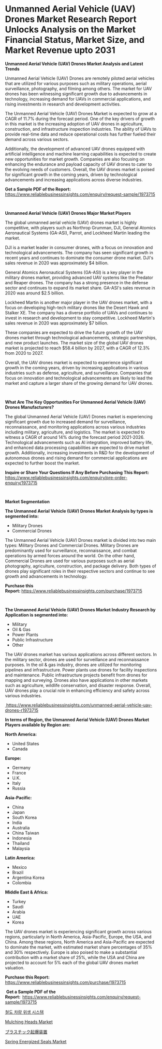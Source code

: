<p><h1>Unmanned Aerial Vehicle (UAV) Drones Market Research Report Unlocks Analysis on the Market Financial Status, Market Size, and Market Revenue upto 2031</h1></p><p><strong>Unmanned Aerial Vehicle (UAV) Drones Market Analysis and Latest Trends</strong></p>
<p><p>Unmanned Aerial Vehicle (UAV) Drones are remotely piloted aerial vehicles that are utilized for various purposes such as military operations, aerial surveillance, photography, and filming among others. The market for UAV drones has been witnessing significant growth due to advancements in technology, increasing demand for UAVs in commercial applications, and rising investments in research and development activities.</p><p>The Unmanned Aerial Vehicle (UAV) Drones Market is expected to grow at a CAGR of 11.7% during the forecast period. One of the key drivers of growth in this market is the increasing adoption of UAV drones in agriculture, construction, and infrastructure inspection industries. The ability of UAVs to provide real-time data and reduce operational costs has further fueled their demand across various sectors.</p><p>Additionally, the development of advanced UAV drones equipped with artificial intelligence and machine learning capabilities is expected to create new opportunities for market growth. Companies are also focusing on enhancing the endurance and payload capacity of UAV drones to cater to the evolving needs of customers. Overall, the UAV drones market is poised for significant growth in the coming years, driven by technological advancements and increasing applications across diverse industries.</p></p>
<p><strong>Get a Sample PDF of the Report:&nbsp;</strong> <a href="https://www.reliablebusinessinsights.com/enquiry/request-sample/1973715">https://www.reliablebusinessinsights.com/enquiry/request-sample/1973715</a></p>
<p>&nbsp;</p>
<p><strong>Unmanned Aerial Vehicle (UAV) Drones Major Market Players</strong></p>
<p><p>The global unmanned aerial vehicle (UAV) drones market is highly competitive, with players such as Northrop Grumman, DJI, General Atomics Aeronautical Systems (GA-ASI), Parrot, and Lockheed Martin leading the market.</p><p>DJI is a market leader in consumer drones, with a focus on innovation and technological advancements. The company has seen significant growth in recent years and continues to dominate the consumer drone market. DJI's sales revenue in 2020 was approximately $4 billion.</p><p>General Atomics Aeronautical Systems (GA-ASI) is a key player in the military drones market, providing advanced UAV systems like the Predator and Reaper drones. The company has a strong presence in the defense sector and continues to expand its market share. GA-ASI's sales revenue in 2020 was around $2.5 billion.</p><p>Lockheed Martin is another major player in the UAV drones market, with a focus on developing high-tech military drones like the Desert Hawk and Stalker XE. The company has a diverse portfolio of UAVs and continues to invest in research and development to stay competitive. Lockheed Martin's sales revenue in 2020 was approximately $7 billion.</p><p>These companies are expected to drive the future growth of the UAV drones market through technological advancements, strategic partnerships, and new product launches. The market size of the global UAV drones market is projected to reach $58.4 billion by 2027, with a CAGR of 12.3% from 2020 to 2027.</p><p>Overall, the UAV drones market is expected to experience significant growth in the coming years, driven by increasing applications in various industries such as defense, agriculture, and surveillance. Companies that focus on innovation and technological advancements are likely to lead the market and capture a larger share of the growing demand for UAV drones.</p></p>
<p>&nbsp;</p>
<p><strong>What Are The Key Opportunities For Unmanned Aerial Vehicle (UAV) Drones Manufacturers?</strong></p>
<p><p>The global Unmanned Aerial Vehicle (UAV) Drones market is experiencing significant growth due to increased demand for surveillance, reconnaissance, and monitoring applications across various industries including military, agriculture, and logistics. The market is expected to witness a CAGR of around 14% during the forecast period 2021-2026. Technological advancements such as AI integration, improved battery life, and enhanced data processing capabilities are expected to drive market growth. Additionally, increasing investments in R&D for the development of autonomous drones and rising demand for commercial applications are expected to further boost the market.</p></p>
<p><strong>Inquire or Share Your Questions If Any Before Purchasing This Report:</strong> <a href="https://www.reliablebusinessinsights.com/enquiry/pre-order-enquiry/1973715">https://www.reliablebusinessinsights.com/enquiry/pre-order-enquiry/1973715</a></p>
<p>&nbsp;</p>
<p><strong>Market Segmentation</strong></p>
<p><strong>The Unmanned Aerial Vehicle (UAV) Drones Market Analysis by types is segmented into:</strong></p>
<p><ul><li>Military Drones</li><li>Commercial Drones</li></ul></p>
<p><p>The Unmanned Aerial Vehicle (UAV) Drones market is divided into two main types: Military Drones and Commercial Drones. Military Drones are predominantly used for surveillance, reconnaissance, and combat operations by armed forces around the world. On the other hand, Commercial Drones are used for various purposes such as aerial photography, agriculture, construction, and package delivery. Both types of drones play significant roles in their respective sectors and continue to see growth and advancements in technology.</p></p>
<p><strong>Purchase this Report:&nbsp;</strong><a href="https://www.reliablebusinessinsights.com/purchase/1973715">https://www.reliablebusinessinsights.com/purchase/1973715</a></p>
<p>&nbsp;</p>
<p><strong>The Unmanned Aerial Vehicle (UAV) Drones Market Industry Research by Application is segmented into:</strong></p>
<p><ul><li>Military</li><li>Oil & Gas</li><li>Power Plants</li><li>Public Infrastructure</li><li>Other</li></ul></p>
<p><p>The UAV drones market has various applications across different sectors. In the military sector, drones are used for surveillance and reconnaissance purposes. In the oil & gas industry, drones are utilized for monitoring pipelines and infrastructure. Power plants use drones for facility inspections and maintenance. Public infrastructure projects benefit from drones for mapping and surveying. Drones also have applications in other markets such as agriculture, wildlife conservation, and disaster response. Overall, UAV drones play a crucial role in enhancing efficiency and safety across various industries.</p></p>
<p><a href="https://www.reliablebusinessinsights.com/unmanned-aerial-vehicle-uav-drones-r1973715">&nbsp;https://www.reliablebusinessinsights.com/unmanned-aerial-vehicle-uav-drones-r1973715</a></p>
<p><strong>In terms of Region, the Unmanned Aerial Vehicle (UAV) Drones Market Players available by Region are:</strong></p>
<p>
    <p> <strong> North America: </strong>
        <ul>
            <li>United States</li>
            <li>Canada</li>
        </ul>
        </p> 
    <p> <strong> Europe: </strong>
        <ul>
            <li>Germany</li>
            <li>France</li>
            <li>U.K.</li>
            <li>Italy</li>
            <li>Russia</li>
        </ul>
        </p> 
    <p> <strong> Asia-Pacific: </strong>
        <ul>
            <li>China</li>
            <li>Japan</li>
            <li>South Korea</li>
            <li>India</li>
            <li>Australia</li>
            <li>China Taiwan</li>
            <li>Indonesia</li>
            <li>Thailand</li>
            <li>Malaysia</li>
        </ul>
        </p> 
    <p> <strong> Latin America: </strong>
        <ul>
            <li>Mexico</li>
            <li>Brazil</li>
            <li>Argentina Korea</li>
            <li>Colombia</li>
        </ul>
        </p> 
    <p> <strong> Middle East & Africa: </strong>
        <ul>
            <li>Turkey</li>
            <li>Saudi</li>
            <li>Arabia</li>
            <li>UAE</li>
            <li>Korea</li>
        </ul>
    </p>
    </p>
<p><p>The UAV drones market is experiencing significant growth across various regions, particularly in North America, Asia-Pacific, Europe, the USA, and China. Among these regions, North America and Asia-Pacific are expected to dominate the market, with estimated market share percentages of 35% and 30% respectively. Europe is also poised to make a substantial contribution with a market share of 25%, while the USA and China are projected to account for 5% each of the global UAV drones market valuation.</p></p>
<p><strong>Purchase this Report: </strong><a href="https://www.reliablebusinessinsights.com/purchase/1973715">https://www.reliablebusinessinsights.com/purchase/1973715</a></p>
<p>&nbsp;<strong>Get a Sample PDF of the Report:&nbsp;&nbsp;</strong><a href="https://www.reliablebusinessinsights.com/enquiry/request-sample/1973715">https://www.reliablebusinessinsights.com/enquiry/request-sample/1973715</a></p>
<p><strong></strong></p>
<p><p><a href="https://github.com/solomonbode85/Market-Research-Report-List-2/blob/main/1656456178053.md">철도 차량 위생 시스템</a></p><p><a href="https://github.com/gamblestampleyjenny50m5sl6/Market-Research-Report-List-3/blob/main/mulching-heads-market.md">Mulching Heads Market</a></p><p><a href="https://github.com/MacyOrn/Market-Research-Report-List-1/blob/main/3293581164944.md">プラスチック起爆装置</a></p><p><a href="https://github.com/nicholepatriciadoylenwnrjr0/Market-Research-Report-List-3/blob/main/spring-energized-seals-market.md">Spring Energized Seals Market</a></p></p>